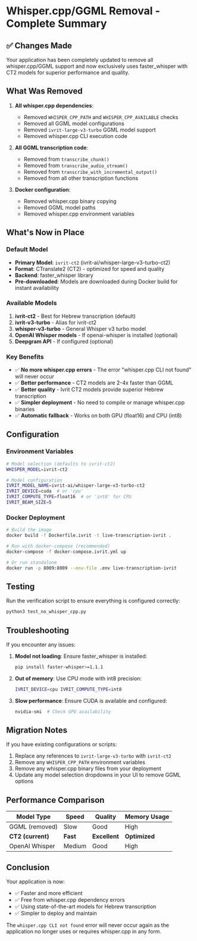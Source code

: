 # Whisper.cpp/GGML Removal - Complete Summary

## ✅ Changes Made

Your application has been completely updated to remove all whisper.cpp/GGML support and now exclusively uses faster_whisper with CT2 models for superior performance and quality.

## What Was Removed

1. **All whisper.cpp dependencies**:
   - Removed `WHISPER_CPP_PATH` and `WHISPER_CPP_AVAILABLE` checks
   - Removed all GGML model configurations
   - Removed `ivrit-large-v3-turbo` GGML model support
   - Removed whisper.cpp CLI execution code

2. **All GGML transcription code**:
   - Removed from `transcribe_chunk()`
   - Removed from `transcribe_audio_stream()`
   - Removed from `transcribe_with_incremental_output()`
   - Removed from all other transcription functions

3. **Docker configuration**:
   - Removed whisper.cpp binary copying
   - Removed GGML model paths
   - Removed whisper.cpp environment variables

## What's Now in Place

### Default Model
- **Primary Model**: `ivrit-ct2` (ivrit-ai/whisper-large-v3-turbo-ct2)
- **Format**: CTranslate2 (CT2) - optimized for speed and quality
- **Backend**: faster_whisper library
- **Pre-downloaded**: Models are downloaded during Docker build for instant availability

### Available Models
1. **ivrit-ct2** - Best for Hebrew transcription (default)
2. **ivrit-v3-turbo** - Alias for ivrit-ct2
3. **whisper-v3-turbo** - General Whisper v3 turbo model
4. **OpenAI Whisper models** - If openai-whisper is installed (optional)
5. **Deepgram API** - If configured (optional)

### Key Benefits
- ✅ **No more whisper.cpp errors** - The error "whisper.cpp CLI not found" will never occur
- ✅ **Better performance** - CT2 models are 2-4x faster than GGML
- ✅ **Better quality** - Ivrit CT2 models provide superior Hebrew transcription
- ✅ **Simpler deployment** - No need to compile or manage whisper.cpp binaries
- ✅ **Automatic fallback** - Works on both GPU (float16) and CPU (int8)

## Configuration

### Environment Variables
```bash
# Model selection (defaults to ivrit-ct2)
WHISPER_MODEL=ivrit-ct2

# Model configuration
IVRIT_MODEL_NAME=ivrit-ai/whisper-large-v3-turbo-ct2
IVRIT_DEVICE=cuda  # or 'cpu'
IVRIT_COMPUTE_TYPE=float16  # or 'int8' for CPU
IVRIT_BEAM_SIZE=5
```

### Docker Deployment
```bash
# Build the image
docker build -f Dockerfile.ivrit -t live-transcription-ivrit .

# Run with docker-compose (recommended)
docker-compose -f docker-compose.ivrit.yml up

# Or run standalone
docker run -p 8009:8009 --env-file .env live-transcription-ivrit
```

## Testing

Run the verification script to ensure everything is configured correctly:
```bash
python3 test_no_whisper_cpp.py
```

## Troubleshooting

If you encounter any issues:

1. **Model not loading**: Ensure faster_whisper is installed:
   ```bash
   pip install faster-whisper>=1.1.1
   ```

2. **Out of memory**: Use CPU mode with int8 precision:
   ```bash
   IVRIT_DEVICE=cpu IVRIT_COMPUTE_TYPE=int8
   ```

3. **Slow performance**: Ensure CUDA is available and configured:
   ```bash
   nvidia-smi  # Check GPU availability
   ```

## Migration Notes

If you have existing configurations or scripts:

1. Replace any references to `ivrit-large-v3-turbo` with `ivrit-ct2`
2. Remove any `WHISPER_CPP_PATH` environment variables
3. Remove any whisper.cpp binary files from your deployment
4. Update any model selection dropdowns in your UI to remove GGML options

## Performance Comparison

| Model Type | Speed | Quality | Memory Usage |
|------------|-------|---------|--------------|
| GGML (removed) | Slow | Good | High |
| **CT2 (current)** | **Fast** | **Excellent** | **Optimized** |
| OpenAI Whisper | Medium | Good | High |

## Conclusion

Your application is now:
- ✅ Faster and more efficient
- ✅ Free from whisper.cpp dependency errors
- ✅ Using state-of-the-art models for Hebrew transcription
- ✅ Simpler to deploy and maintain

The `whisper.cpp CLI not found` error will never occur again as the application no longer uses or requires whisper.cpp in any form.